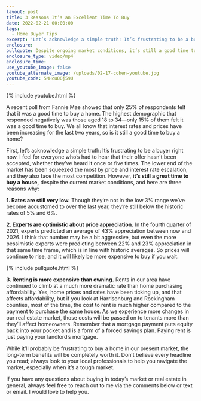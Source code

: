 ```yaml
---
layout: post
title: 3 Reasons It’s an Excellent Time To Buy
date: 2022-02-21 00:00:00
tags:
  - Home Buyer Tips
excerpt: 'Let’s acknowledge a simple truth: It’s frustrating to be a buyer right now.'
enclosure:
pullquote: Despite ongoing market conditions, it’s still a good time to buy a home.
enclosure_type: video/mp4
enclosure_time:
use_youtube_image: false
youtube_alternate_image: /uploads/02-17-cohen-youtube.jpg
youtube_code: 5MHcuO0j59U
---
```

{% include youtube.html %}

A recent poll from Fannie Mae showed that only 25% of respondents felt that it was a good time to buy a home. The highest demographic that responded negatively was those aged 18 to 34—only 15% of them felt it was a good time to buy. We all know that interest rates and prices have been increasing for the last two years, so is it still a good time to buy a home?&nbsp;

First, let’s acknowledge a simple truth: It’s frustrating to be a buyer right now. I feel for everyone who’s had to hear that their offer hasn’t been accepted, whether they’ve heard it once or five times. The lower end of the market has been squeezed the most by price and interest rate escalation, and they also face the most competition. However, **it’s still a great time to buy a house,** despite the current market conditions, and here are three reasons why:

**1\. Rates are still very low.** Though they’re not in the low 3% range we’ve become accustomed to over the last year, they’re still below the historic rates of 5% and 6%.

**2\. Experts are optimistic about price appreciation.** In the fourth quarter of 2021, experts predicted an average of 43% appreciation between now and 2026. I think that number may be a bit aggressive, but even the more pessimistic experts were predicting between 22% and 23% appreciation in that same time frame, which is in line with historic averages. So prices will continue to rise, and it will likely be more expensive to buy if you wait.

{% include pullquote.html %}

**3\. Renting is more expensive than owning.** Rents in our area have continued to climb at a much more dramatic rate than home purchasing affordability. Yes, home prices and rates have been ticking up, and that affects affordability, but if you look at Harrisonburg and Rockingham counties, most of the time, the cost to rent is much higher compared to the payment to purchase the same house. As we experience more changes in our real estate market, those costs will be passed on to tenants more than they’ll affect homeowners. Remember that a mortgage payment puts equity back into your pocket and is a form of a forced savings plan. Paying rent is just paying your landlord’s mortgage.&nbsp;

While it’ll probably be frustrating to buy a home in our present market, the long-term benefits will be completely worth it. Don’t believe every headline you read; always look to your local professionals to help you navigate the market, especially when it’s a tough market.&nbsp;

If you have any questions about buying in today’s market or real estate in general, always feel free to reach out to me via the comments below or text or email. I would love to help you.
